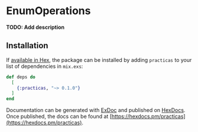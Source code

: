 # EnumOperations

**TODO: Add description**

## Installation

If [available in Hex](https://hex.pm/docs/publish), the package can be installed
by adding `practicas` to your list of dependencies in `mix.exs`:

```elixir
def deps do
  [
    {:practicas, "~> 0.1.0"}
  ]
end
```

Documentation can be generated with [ExDoc](https://github.com/elixir-lang/ex_doc)
and published on [HexDocs](https://hexdocs.pm). Once published, the docs can
be found at [https://hexdocs.pm/practicas](https://hexdocs.pm/practicas).


